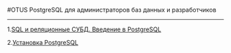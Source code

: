 #OTUS PostgreSQL для администраторов баз данных и разработчиков
___
1.[SQL и реляционные СУБД. Введение в PostgreSQL](https://github.com/flash-cool/otus/blob/main/SQL_and_relational_databases/Homework.md "SQL и реляционные СУБД. Введение в PostgreSQL")

2.[Установка PostgreSQL](https://github.com/flash-cool/otus/blob/main/Install_PG_docker/Homework.md "Установка PostgreSQL")
